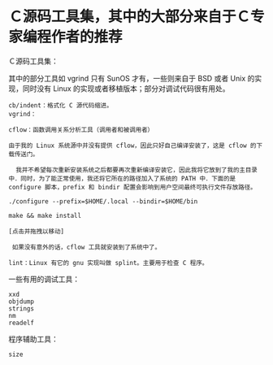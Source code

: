 <link href="../../css/style.css" rel="stylesheet" type="text/css" />


# Ｃ源码工具集，其中的大部分来自于Ｃ专家编程作者的推荐
Ｃ源码工具集：

其中的部分工具如 vgrind 只有 SunOS 才有，一些则来自于 BSD 或者 Unix 的实现，同时没有 Linux 的实现或者移植版本；部分对调试代码很有用处。

    cb/indent：格式化 C 源代码缩进。
    vgrind：

    cflow：函数调用关系分析工具（调用者和被调用者）

    由于我的 Linux 系统源中并没有提供 cflow，因此只好自己编译安装了，这是 cflow 的下载传送门。

      我并不希望每次重新安装系统之后都要再次重新编译安装它，因此我将它放到了我的主目录中．同时，为了能正常使用，我还将它所在的路径加入了系统的 PATH 中．下面的是 configure 脚本，prefix 和 bindir 配置会影响到用户空间最终可执行文件存放路径。

    ./configure --prefix=$HOME/.local --bindir=$HOME/bin

    make && make install

    [点击并拖拽以移动]

     如果没有意外的话，cflow 工具就安装到了系统中了。

    lint：Linux 有它的 gnu 实现叫做 splint。主要用于检查 C 程序。

一些有用的调试工具：

    xxd
    objdump
    strings
    nm
    readelf

程序辅助工具：

    size



